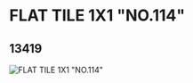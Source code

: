 # FLAT TILE 1X1 "NO.114"
## 13419
![FLAT TILE 1X1 "NO.114"](https://lc-www-live-s.legocdn.com/media/bricks/5/2/6029861.jpg)